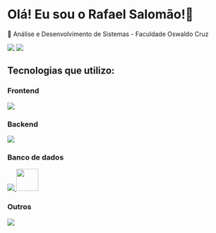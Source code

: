 # Olá! Eu sou o Rafael Salomão!👋

🏫 Análise e Desenvolvimento de Sistemas - Faculdade Oswaldo Cruz

<div> 
  <a href = "mailto:rafaelsalomao212@gmail.com"><img src="https://img.shields.io/badge/-Gmail-%23333?style=for-the-badge&logo=gmail&logoColor=white" target="_blank"></a>
  <a href="https://www.linkedin.com/in/rafasalomao/" target="_blank"><img src="https://img.shields.io/badge/-LinkedIn-%230077B5?style=for-the-badge&logo=linkedin&logoColor=white" target="_blank"></a>
</div>

## Tecnologias que utilizo:

### Frontend
<p align="left">
  <a href="https://skillicons.dev">
    <img src="https://skillicons.dev/icons?i=html,css,js" />
  </a>
</p>

### Backend
<p align="left">
  <a href="https://skillicons.dev">
    <img src="https://skillicons.dev/icons?i=cs,py,nodejs,nextjs" />
  </a>
</p>

### Banco de dados
<p align="left">
  <a href="https://skillicons.dev">
    <img src="https://skillicons.dev/icons?i=mysql" />
    <img width=50 wight=50 src="https://upload.wikimedia.org/wikipedia/de/8/8c/Microsoft_SQL_Server_Logo.svg"/>
  </a>
</p>

### Outros
<p align="left">
  <a href="https://skillicons.dev">
    <img src="https://skillicons.dev/icons?i=git,github,vscode,visualstudio" />
  </a>
</p>


